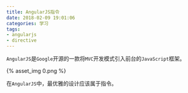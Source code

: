 ```yaml
---
title: AngularJS指令
date: 2018-02-09 19:01:06
categories: 学习
tags:
- angularjs
- directive
---
```


`AngularJS`是`Google`开源的一款将`MVC`开发模式引入前台的`JavaScript`框架。

{% asset_img 0.png %}

在`AngularJS`中，最优雅的设计应该属于指令。

<!-- more -->
